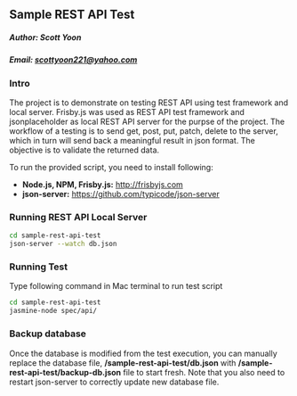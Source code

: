 ## Sample REST API Test
##### Author: Scott Yoon
##### Email: scottyoon221@yahoo.com

### Intro
The project is to demonstrate on testing REST API using test framework and local server. Frisby.js was used as REST API test framework and jsonplaceholder as local REST API server for the purpse of the project. The workflow of a testing is to send get, post, put, patch, delete to the server, which in turn will send back a meaningful result in json format. The objective is to validate the returned data.

 To run the provided script, you need to install following:
- **Node.js, NPM, Frisby.js:** http://frisbyjs.com
- **json-server:** https://github.com/typicode/json-server

### Running REST API Local Server
```bash
cd sample-rest-api-test
json-server --watch db.json
```

### Running Test
Type following command in Mac terminal to run test script
```bash
cd sample-rest-api-test
jasmine-node spec/api/
```

### Backup database
Once the database is modified from the test execution, you can manually replace the database file, **/sample-rest-api-test/db.json** with **/sample-rest-api-test/backup-db.json** file to start fresh. Note that you also need to restart json-server to correctly update new database file.

